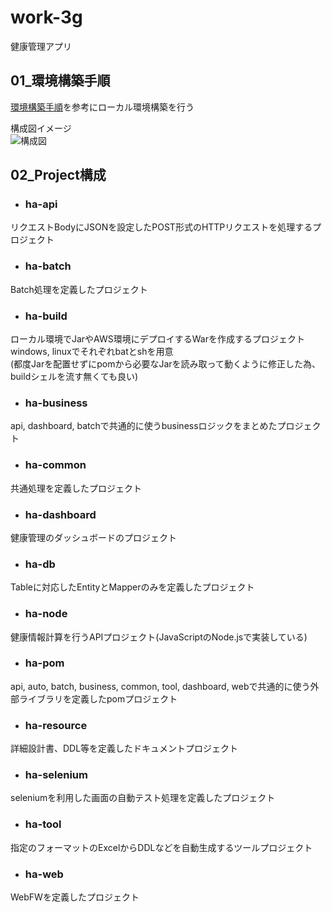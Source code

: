 # work-3g
健康管理アプリ  

## 01_環境構築手順  
[環境構築手順](https://github.com/kohei-okazaki/work-3g/wiki/00_%E7%92%B0%E5%A2%83%E6%A7%8B%E7%AF%89%E6%89%8B%E9%A0%86)を参考にローカル環境構築を行う  

構成図イメージ  
![構成図](https://user-images.githubusercontent.com/24481212/87325148-0b99f380-c56c-11ea-9f7f-a807fb1b2e85.png)  

## 02_Project構成  
* ### ha-api  
リクエストBodyにJSONを設定したPOST形式のHTTPリクエストを処理するプロジェクト   

* ### ha-batch  
Batch処理を定義したプロジェクト  

* ### ha-build  
ローカル環境でJarやAWS環境にデプロイするWarを作成するプロジェクト  
windows, linuxでそれぞれbatとshを用意  
(都度Jarを配置せずにpomから必要なJarを読み取って動くように修正した為、buildシェルを流す無くても良い)  

* ### ha-business  
api, dashboard, batchで共通的に使うbusinessロジックをまとめたプロジェクト  

* ### ha-common  
共通処理を定義したプロジェクト  

* ### ha-dashboard  
健康管理のダッシュボードのプロジェクト  

* ### ha-db  
Tableに対応したEntityとMapperのみを定義したプロジェクト  

* ### ha-node  
健康情報計算を行うAPIプロジェクト(JavaScriptのNode.jsで実装している) 

* ### ha-pom  
api, auto, batch, business, common, tool, dashboard, webで共通的に使う外部ライブラリを定義したpomプロジェクト  

* ### ha-resource  
詳細設計書、DDL等を定義したドキュメントプロジェクト  

* ### ha-selenium  
seleniumを利用した画面の自動テスト処理を定義したプロジェクト  

* ### ha-tool  
指定のフォーマットのExcelからDDLなどを自動生成するツールプロジェクト  

* ### ha-web  
WebFWを定義したプロジェクト  
